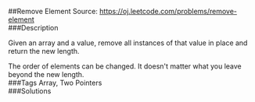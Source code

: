 ##Remove Element
Source: https://oj.leetcode.com/problems/remove-element  
###Description

                
Given an array and a value, remove all instances of that value in place and return the new length.
  


  

The order of elements can be changed. It doesn't matter what you leave beyond the new length.  
###Tags
Array, Two Pointers  
###Solutions